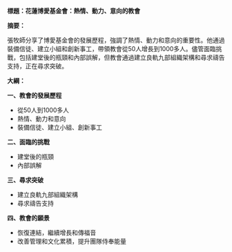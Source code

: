 **標題：花蓮博愛基金會：熱情、動力、意向的教會**

**摘要：**

張牧師分享了博愛基金會的發展歷程，強調了熱情、動力和意向的重要性。他通過裝備信徒、建立小組和創新事工，帶領教會從50人增長到1000多人。儘管面臨挑戰，包括建堂後的瓶頸和內部誤解，但教會通過建立良軌九部組織架構和尋求禱告支持，正在尋求突破。

**大綱：**

**一、教會的發展歷程**
* 從50人到1000多人
* 熱情、動力和意向
* 裝備信徒、建立小組、創新事工

**二、面臨的挑戰**
* 建堂後的瓶頸
* 內部誤解

**三、尋求突破**
* 建立良軌九部組織架構
* 尋求禱告支持

**四、教會的願景**
* 恢復連結，繼續增長和傳福音
* 改善管理和文化累積，提升團隊侍奉能量